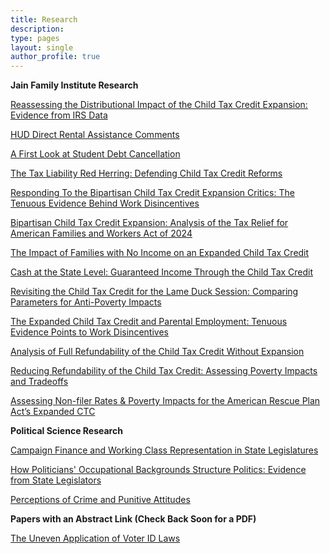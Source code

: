 ```yaml
---
title: Research
description:
type: pages
layout: single
author_profile: true
---
```


  
    
__Jain Family Institute Research__

[Reassessing the Distributional Impact of the Child Tax Credit Expansion: Evidence from IRS Data](../papers/ctc_dist.pdf)

[HUD Direct Rental Assistance Comments](../papers/HUD_Direct_Rental_Assistance_Comments.pdf)

[A First Look at Student Debt Cancellation](https://jainfamilyinstitute.org/wp-content/uploads/2024/04/MSD-15_-A-First-Look-at-Student-Debt-Cancellation-4.22.24.pdf)

[The Tax Liability Red Herring: Defending Child Tax Credit Reforms](https://jainfamilyinstitute.org/policy-brief-on-the-tax-liability-red-herring-currently-influencing-congressional-debates-on-the-child-tax-credit/)

[Responding To the Bipartisan Child Tax Credit Expansion Critics: The Tenuous Evidence Behind Work Disincentives](https://jainfamilyinstitute.org/responding-to-the-bipartisan-child-tax-credit-expansion-critics-the-tenuous-evidence-behind-work-disincentives/)

[Bipartisan Child Tax Credit Expansion: Analysis of the Tax Relief for American Families and Workers Act of 2024](https://jainfamilyinstitute.org/bipartisan-child-tax-credit-expansion-analysis-of-the-tax-relief-for-american-families-and-workers-act-of-2024/)

[The Impact of Families with No Income on an Expanded Child Tax Credit](https://jainfamilyinstitute.org/the-impact-of-families-with-no-income-on-an-expanded-child-tax-credit/)

[Cash at the State Level: Guaranteed Income Through the Child Tax Credit](https://jainfamilyinstitute.org/state-guaranteed-income-ctcs/)

[Revisiting the Child Tax Credit for the Lame Duck Session: Comparing Parameters for Anti-Poverty Impacts](https://jainfamilyinstitute.org/revisiting-the-child-tax-credit-for-the-lame-duck-session-comparing-parameters-for-anti-poverty-impacts/)

[The Expanded Child Tax Credit and Parental Employment: Tenuous Evidence Points to Work Disincentives](https://jainfamilyinstitute.org/the-expanded-child-tax-credit-and-parental-employment-tenuous-evidence-points-to-work-disincentives/)

[Analysis of Full Refundability of the
Child Tax Credit Without Expansion](https://www.jainfamilyinstitute.org/assets/full-refundability-of-child-tax-credit-without-expansion.pdf)

[Reducing Refundability of the Child Tax Credit:
Assessing Poverty Impacts and Tradeo ffs](https://www.jainfamilyinstitute.org/assets/JFI_Microsimulation_Limited-CTC-Impacts.pdf)

[Assessing Non-filer Rates & Poverty Impacts for the
American Rescue Plan Act’s Expanded CTC](https://www.jainfamilyinstitute.org/assets/jfi_microsimulation_expanded-ctc-impacts.pdf)

__Political Science Research__

[Campaign Finance and Working Class Representation in StateLegislatures](../papers/public_finance_working_class.pdf)

[How Politicians' Occupational Backgrounds Structure Politics: Evidence from State Legislators](../papers/occupations_st_leg.pdf)

[Perceptions of Crime and Punitive Attitudes](../papers/crime-experiment.pdf)

__Papers with an Abstract Link (Check Back Soon for a PDF)__

[The Uneven Application of Voter ID Laws](../pages/abstracts/id_laws_race.md)